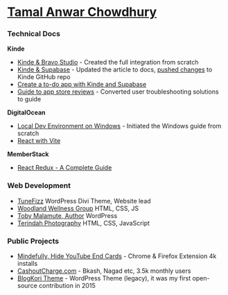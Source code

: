 # <a href="https://www.linkedin.com/in/tamalchowdhury/" target="_blank">Tamal Anwar Chowdhury</a>

### Technical Docs

**Kinde**

- <a href="https://docs.kinde.com/integrate/third-party-tools/kinde-bravo-studio/" target="_blank">Kinde & Bravo Studio</a> - Created the full integration from scratch
- <a href="https://docs.kinde.com/integrate/third-party-tools/kinde-supabase/" target="_blank">Kinde & Supabase</a> - Updated the article to docs, <a href="https://github.com/kinde-oss/documentation/pull/448" target="_blank">pushed changes</a> to Kinde GitHub repo
- <a href="https://docs.kinde.com/integrate/third-party-tools/kinde-supabase-todo-app/" target="_blank">Create a to-do app with Kinde and Supabase</a>
- <a href="https://docs.kinde.com/releases/guides/guide-to-app-store-approvals/" target="_blank">Guide to app store reviews</a> - Converted user troubleshooting solutions to guide

**DigitalOcean**
  
- <a href="https://www.digitalocean.com/community/tutorials/how-to-install-node-js-and-create-a-local-development-environment-on-windows" target="_blank">Local Dev Environment on Windows</a> - Initiated the Windows guide from scratch
- <a href="https://www.digitalocean.com/community/tutorials/how-to-set-up-a-react-project-with-vite" target="_blank">React with Vite</a>

**MemberStack**

- <a href="https://memberstack.com/blog/react-redux" target="_blank">React Redux - A Complete Guide</a>

### Web Development

- <a href="https://tunefizz.com/" target="_blank">TuneFizz</a> WordPress Divi Theme, Website lead
- <a href="https://woodlandwellnessgroup.org/" target="_blank">Woodland Wellness Group</a> HTML, CSS, JS
- <a href="https://tobymalamute.com/" target="_blank">Toby Malamute, Author</a> WordPress
- <a href="https://indah-portfolio-js.vercel.app/" target="_blank">Terindah Photography</a> HTML, CSS, JavaScript

### Public Projects
- <a href="https://chromewebstore.google.com/detail/mindfully-hide-youtube-en/ifmbbceocmponbpifmpkkhnidmgopmmf?hl=en" target="_blank">Mindefully, Hide YouTube End Cards</a> - Chrome & Firefox Extension 4k installs
- <a href="https://www.cashoutcharge.com/" target="_blank">CashoutCharge.com</a> - Bkash, Nagad etc, 3.5k monthly users
- <a href="https://wordpress.org/themes/blogkori/" target="_blank">BlogKori Theme</a> - WordPress Theme (legacy), it was my first open-source contribution in 2015
